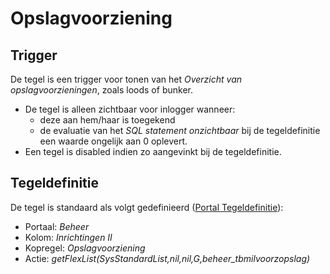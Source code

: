 # Opslagvoorziening

## Trigger

De tegel is een trigger voor tonen van het *Overzicht van opslagvoorzieningen*, zoals loods of bunker.

* De tegel is alleen zichtbaar voor inlogger wanneer:
  * deze aan hem/haar is toegekend
  * de evaluatie van het *SQL statement onzichtbaar* bij de tegeldefinitie een waarde ongelijk aan 0 oplevert.
* Een tegel is disabled indien zo aangevinkt bij de tegeldefinitie.

## Tegeldefinitie

De tegel is standaard als volgt gedefinieerd ([Portal Tegeldefinitie](/docs/instellen_inrichten/portaldefinitie/portal_tegel.md)):

* Portaal: *Beheer*
* Kolom: *Inrichtingen II*
* Kopregel: *Opslagvoorziening*
* Actie: *getFlexList(SysStandardList,nil,nil,G,beheer_tbmilvoorzopslag)*
